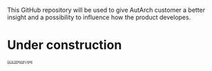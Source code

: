 This GitHub repository will be used to give AutArch customer a better insight and a possibility to influence how the product developes. 

# Under construction
<sub><sub><sub><sub><sub>
  <a href="indextemp">Go to temporary page</a>
</sub></sub></sub></sub></sub>
